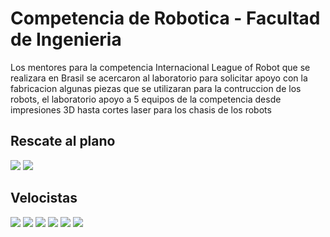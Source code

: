 # Competencia de Robotica - Facultad de Ingenieria
Los mentores para la competencia Internacional League of Robot que se realizara en Brasil se acercaron al laboratorio para solicitar apoyo con la fabricacion algunas piezas que se utilizaran para la contruccion de los robots,
el laboratorio apoyo a 5 equipos de la competencia desde impresiones 3D hasta cortes laser para los chasis de los robots

## Rescate al plano

<img src="Rescate al plano - 2/foto1.jpeg"/> 
<img src="Rescate al plano - 2/foto2.jpeg"/>

## Velocistas

<img src="Velocista Autonomo - 1/foto1.jpeg"/>
<img src="Velocista Autonomo - 1/foto2.jpeg"/>
<img src="Velocista Autonomo - 2/foto1.jpeg"/>
<img src="Velocista Autonomo - 2/foto2.jpeg"/>
<img src="Velocista Autonomo - 2/foto3.jpeg"/>
<img src="Velocista Autonomo - 2/foto4.jpeg"/>
